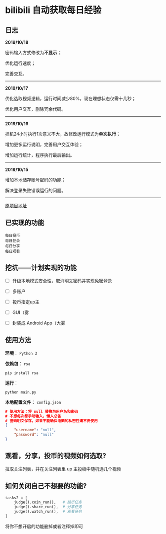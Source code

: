 # bilibili 自动获取每日经验



## 日志

**2019/10/18**

密码输入方式修改为**不显示**；

优化运行速度；

完善交互。

------

**2019/10/17**

优化选取视频逻辑，运行时间减少80%，现在理想状态仅需十几秒；

优化用户交互，删除冗余代码。

------

**2019/10/16**

挂机24小时执行1次意义不大，故修改运行模式为**单次执行**；

增加更多运行说明，完善用户交互体验；

增加运行统计，程序执行最后输出。

------

**2019/10/15** 

增加本地储存账号密码的功能；

解决登录失败错误运行的问题。

------

[原项目地址](https://github.com/Dawnnnnnn/bilibili-tools)



## 已实现的功能

    每日投币
    每日登录
    每日分享
    每日观看



## 挖坑——计划实现的功能

- [ ] 升级本地模式安全性，取消明文密码并实现免密登录
- [ ] 多账户
- [ ] 投币指定up主
- [ ] GUI（雾
- [ ] 封装成 Android App（大雾



## 使用方法

**环境**： `Python 3`

**依赖包**： `rsa`

```
pip install rsa
```

**运行**： 

```
python main.py
```

**本地配置文件**：  `config.json`

```json
# 使用方法：将 null 替换为用户名和密码
# 不想每次都手动输入，懒人必备
# 密码明文保存，如果不能确保电脑的私密性请不要使用
{
    "username": "null",
    "password": "null"
}
```



## 观看，分享，投币的视频如何选取?

拉取关注列表，并在关注列表里 up 主投稿中随机选几个视频



## 如何关闭自己不想要的功能?

```python
tasks2 = [
    judge().coin_run(),   # 投币任务
    judge().share_run(),  # 分享任务
    judge().watch_run(),  # 观看任务
]
```

将你不想开启的功能删掉或者注释掉即可
